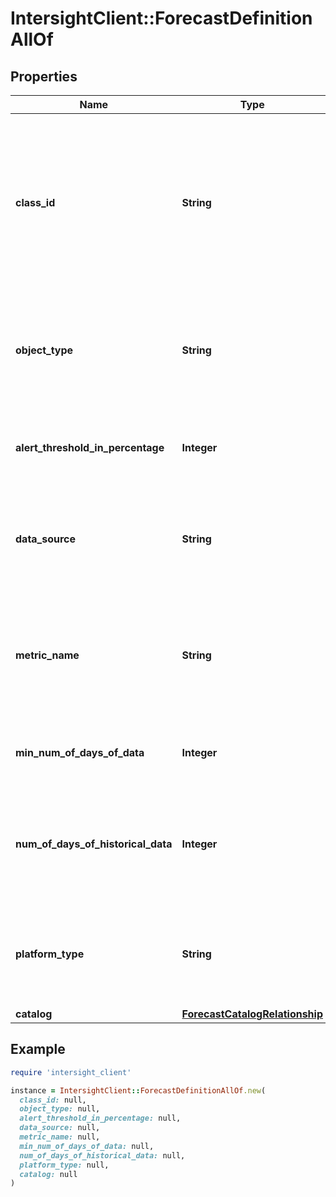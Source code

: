 # IntersightClient::ForecastDefinitionAllOf

## Properties

| Name | Type | Description | Notes |
| ---- | ---- | ----------- | ----- |
| **class_id** | **String** | The fully-qualified name of the instantiated, concrete type. This property is used as a discriminator to identify the type of the payload when marshaling and unmarshaling data. | [default to &#39;forecast.Definition&#39;] |
| **object_type** | **String** | The fully-qualified name of the instantiated, concrete type. The value should be the same as the &#39;ClassId&#39; property. | [default to &#39;forecast.Definition&#39;] |
| **alert_threshold_in_percentage** | **Integer** | Threshold above which user needs to be indicated through alarm/alert. | [optional][readonly] |
| **data_source** | **String** | Data source from where we get the data for the metrics to compute regression model. For example Druid. | [optional][readonly] |
| **metric_name** | **String** | Metric for which forecast prediction is done. Metrics are defined in the catalog file. Currently its only HyperFlex cluster storage capacity usage. | [optional][readonly] |
| **min_num_of_days_of_data** | **Integer** | Minimum number of days of data required for computing forecast model. | [optional][readonly] |
| **num_of_days_of_historical_data** | **Integer** | Number of days of data queried from the data source (example Druid ) which is used as input data for computing forecast model. | [optional][readonly] |
| **platform_type** | **String** | The platform type for which we want to compute forecast. For example HyperFlex, NetworkElement. | [optional][readonly] |
| **catalog** | [**ForecastCatalogRelationship**](ForecastCatalogRelationship.md) |  | [optional] |

## Example

```ruby
require 'intersight_client'

instance = IntersightClient::ForecastDefinitionAllOf.new(
  class_id: null,
  object_type: null,
  alert_threshold_in_percentage: null,
  data_source: null,
  metric_name: null,
  min_num_of_days_of_data: null,
  num_of_days_of_historical_data: null,
  platform_type: null,
  catalog: null
)
```

